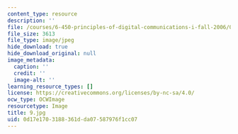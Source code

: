 ```yaml
---
content_type: resource
description: ''
file: /courses/6-450-principles-of-digital-communications-i-fall-2006/0d17e1703188361dda07587976f1cc07_9.jpg
file_size: 3613
file_type: image/jpeg
hide_download: true
hide_download_original: null
image_metadata:
  caption: ''
  credit: ''
  image-alt: ''
learning_resource_types: []
license: https://creativecommons.org/licenses/by-nc-sa/4.0/
ocw_type: OCWImage
resourcetype: Image
title: 9.jpg
uid: 0d17e170-3188-361d-da07-587976f1cc07
---
```


